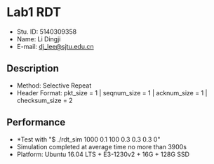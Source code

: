 # Lab1 RDT
* Stu. ID: 5140309358
* Name: Li Dingji
* E-mail: dj_lee@sjtu.edu.cn

## Description
* Method: Selective Repeat
* Header Format: pkt_size = 1 | seqnum_size = 1 | acknum_size = 1 | checksum_size = 2

## Performance
* *Test with "$ ./rdt_sim 1000 0.1 100 0.3 0.3 0.3 0"
* Simulation completed at average time no more than 3900s
* Platform: Ubuntu 16.04 LTS + E3-1230v2 + 16G + 128G SSD
